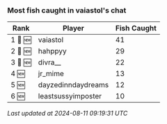 ### Most fish caught in vaiastol's chat
| Rank | Player | Fish Caught |
|------|--------|-----------|
| 1 🥇 🆕 | vaiastol  | 41 |
| 2 🥈 🆕 | hahppyy  | 29 |
| 3 🥉 🆕 | divra__  | 22 |
| 4 🆕 | jr_mime  | 13 |
| 5 🆕 | dayzedinndaydreams  | 12 |
| 6 🆕 | leastsussyimposter  | 10 |

_Last updated at 2024-08-11 09:19:31 UTC_